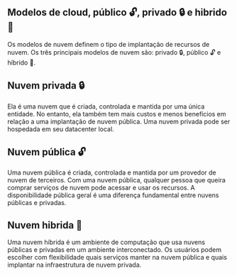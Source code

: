 ## Modelos de cloud, público 🔓, privado 🔒 e hibrido 🔐
Os modelos de nuvem definem o tipo de implantação de recursos de nuvem. Os três principais modelos de nuvem são: privado 🔒, público 🔓 e híbrido 🔐.

## Nuvem privada 🔒
Ela é uma nuvem que é criada, controlada e mantida por uma única entidade. No entanto, ela também tem mais custos e menos benefícios em relação a uma implantação de nuvem pública. Uma nuvem privada pode ser hospedada em seu datacenter local.

## Nuvem pública 🔓
Uma nuvem pública é criada, controlada e mantida por um provedor de nuvem de terceiros. Com uma nuvem pública, qualquer pessoa que queira comprar serviços de nuvem pode acessar e usar os recursos. A disponibilidade pública geral é uma diferença fundamental entre nuvens públicas e privadas.

## Nuvem hibrida 🔐
Uma nuvem híbrida é um ambiente de computação que usa nuvens públicas e privadas em um ambiente interconectado. Os usuários podem escolher com flexibilidade quais serviços manter na nuvem pública e quais implantar na infraestrutura de nuvem privada.
